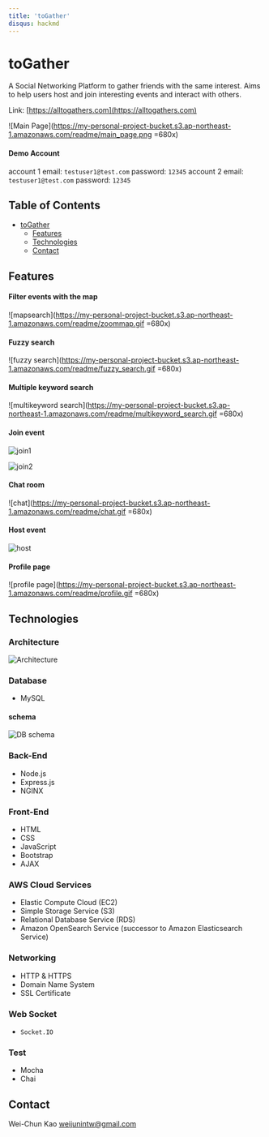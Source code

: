 ```yaml
---
title: 'toGather'
disqus: hackmd
---
```


toGather
===

A Social Networking Platform to gather friends with the same interest. Aims to help users host and join interesting events and interact with others.

Link: [https://alltogathers.com](https://alltogathers.com)

![Main Page](https://my-personal-project-bucket.s3.ap-northeast-1.amazonaws.com/readme/main_page.png =680x)
#### Demo Account

account 1 
email: `testuser1@test.com` password: `12345`
account 2 
email: `testuser1@test.com` password: `12345`



## Table of Contents


  * [toGather](#toGather)
      * [Features](#Features)
      * [Technologies](#Technologies)
      * [Contact](#Contact)

## Features

#### Filter events with the map
![mapsearch](https://my-personal-project-bucket.s3.ap-northeast-1.amazonaws.com/readme/zoommap.gif =680x)

#### Fuzzy search
![fuzzy search](https://my-personal-project-bucket.s3.ap-northeast-1.amazonaws.com/readme/fuzzy_search.gif =680x)

#### Multiple keyword search
![multikeyword search](https://my-personal-project-bucket.s3.ap-northeast-1.amazonaws.com/readme/multikeyword_search.gif =680x)

#### Join event
![join1](https://my-personal-project-bucket.s3.ap-northeast-1.amazonaws.com/readme/join_event.gif)

![join2](https://my-personal-project-bucket.s3.ap-northeast-1.amazonaws.com/readme/join_event2.gif)

#### Chat room
![chat](https://my-personal-project-bucket.s3.ap-northeast-1.amazonaws.com/readme/chat.gif =680x)
#### Host event
![host](https://my-personal-project-bucket.s3.ap-northeast-1.amazonaws.com/readme/host.gif)
#### Profile page
![profile page](https://my-personal-project-bucket.s3.ap-northeast-1.amazonaws.com/readme/profile.gif =680x)


## Technologies



### Architecture
![Architecture](https://my-personal-project-bucket.s3.ap-northeast-1.amazonaws.com/readme/Architecture.png)

### Database

* MySQL

####  schema
![DB schema](https://my-personal-project-bucket.s3.ap-northeast-1.amazonaws.com/readme/togather_schema.png)

### Back-End
* Node.js
* Express.js
* NGINX

### Front-End
* HTML
* CSS
* JavaScript
* Bootstrap
* AJAX

### AWS Cloud Services
* Elastic Compute Cloud (EC2)
* Simple Storage Service (S3)
* Relational Database Service (RDS)
* Amazon OpenSearch Service (successor to Amazon Elasticsearch Service)

### Networking
* HTTP & HTTPS
* Domain Name System
* SSL Certificate

### Web Socket
* `Socket.IO `

### Test
* Mocha
* Chai



## Contact

Wei-Chun Kao
weijunintw@gmail.com
